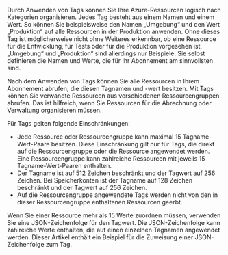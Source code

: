 Durch Anwenden von Tags können Sie Ihre Azure-Ressourcen logisch nach Kategorien organisieren. Jedes Tag besteht aus einem Namen und einem Wert. So können Sie beispielsweise den Namen „Umgebung“ und den Wert „Produktion“ auf alle Ressourcen in der Produktion anwenden. Ohne dieses Tag ist möglicherweise nicht ohne Weiteres erkennbar, ob eine Ressource für die Entwicklung, für Tests oder für die Produktion vorgesehen ist. „Umgebung“ und „Produktion“ sind allerdings nur Beispiele. Sie selbst definieren die Namen und Werte, die für Ihr Abonnement am sinnvollsten sind.

Nach dem Anwenden von Tags können Sie alle Ressourcen in Ihrem Abonnement abrufen, die diesen Tagnamen und -wert besitzen. Mit Tags können Sie verwandte Ressourcen aus verschiedenen Ressourcengruppen abrufen. Das ist hilfreich, wenn Sie Ressourcen für die Abrechnung oder Verwaltung organisieren müssen.

Für Tags gelten folgende Einschränkungen:

* Jede Ressource oder Ressourcengruppe kann maximal 15 Tagname-Wert-Paare besitzen. Diese Einschränkung gilt nur für Tags, die direkt auf die Ressourcengruppe oder die Ressource angewendet werden. Eine Ressourcengruppe kann zahlreiche Ressourcen mit jeweils 15 Tagname-Wert-Paaren enthalten. 
* Der Tagname ist auf 512 Zeichen beschränkt und der Tagwert auf 256 Zeichen. Bei Speicherkonten ist der Tagname auf 128 Zeichen beschränkt und der Tagwert auf 256 Zeichen.
* Auf die Ressourcengruppe angewendete Tags werden nicht von den in dieser Ressourcengruppe enthaltenen Ressourcen geerbt. 

Wenn Sie einer Ressource mehr als 15 Werte zuordnen müssen, verwenden Sie eine JSON-Zeichenfolge für den Tagwert. Die JSON-Zeichenfolge kann zahlreiche Werte enthalten, die auf einen einzelnen Tagnamen angewendet werden. Dieser Artikel enthält ein Beispiel für die Zuweisung einer JSON-Zeichenfolge zum Tag.